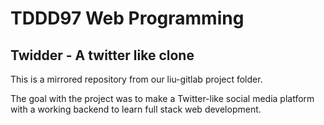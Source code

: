 # TDDD97 Web Programming
## Twidder - A twitter like clone

This is a mirrored repository from our liu-gitlab project folder. 

The goal with the project was to make a Twitter-like social media platform with a working backend to learn full stack web development.
